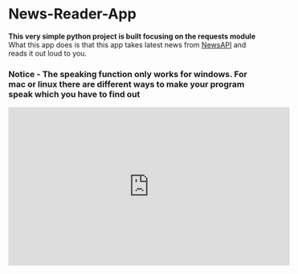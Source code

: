 # News-Reader-App
**This very simple python project is built focusing on the requests module**
<br>
What this app does is that this app takes latest news from [NewsAPI](newsapi.org) and reads it out loud to you. 
### Notice - The speaking function only works for windows. For mac or linux there are different ways to make your program speak which you have to find out

<iframe width="560" height="315" src="https://www.youtube.com/embed/7a5LsPz9jOs" title="YouTube video player" frameborder="0" allow="accelerometer; autoplay; clipboard-write; encrypted-media; gyroscope; picture-in-picture; web-share" allowfullscreen></iframe>
